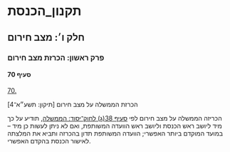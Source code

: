 # תקנון_הכנסת

## חלק ו׳: מצב חירום

### פרק ראשון: הכרזת מצב חירום

#### סעיף 70

[70.](https://he.wikisource.org/wiki/%D7%AA%D7%A7%D7%A0%D7%95%D7%9F_%D7%94%D7%9B%D7%A0%D7%A1%D7%AA#%D7%A1%D7%A2%D7%99%D7%A3_70)

הכרזת הממשלה על מצב חירום [תיקון: תשע״א־4]

הכריזה הממשלה על מצב חירום לפי [סעיף 38(ג) לחוק־יסוד: הממשלה](https://he.wikisource.org/wiki/%D7%97%D7%95%D7%A7-%D7%99%D7%A1%D7%95%D7%93:_%D7%94%D7%9E%D7%9E%D7%A9%D7%9C%D7%94#%D7%A1%D7%A2%D7%99%D7%A3_38 "חוק-יסוד: הממשלה"), תודיע על כך מיד ליושב ראש הכנסת וליושב ראש הוועדה המשותפת, ואם לא ניתן לעשות כן מיד – במועד המוקדם ביותר האפשרי; הוועדה המשותפת תדון בהכרזה ותביא את המלצתה לאישור הכנסת בהקדם האפשרי.